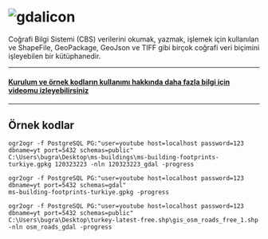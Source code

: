 # ![gdalicon](https://github.com/bugrazen/gdal/assets/95212909/17cc19ab-ba12-4596-a9c0-abb72cfbea63)

Coğrafi Bilgi Sistemi (CBS) verilerini okumak, yazmak, işlemek için kullanılan ve ShapeFile, GeoPackage, GeoJson ve TIFF gibi birçok coğrafi veri biçimini işleyebilen bir kütüphanedir.


-----


#### [Kurulum ve örnek kodların kullanımı hakkında daha fazla bilgi için videomu izleyebilirsiniz](https://www.youtube.com/watch?v=dF_2r2awycQ)

-----

## Örnek kodlar

```
ogr2ogr -f PostgreSQL PG:"user=youtube host=localhost password=123 dbname=yt port=5432 schemas=public"
C:\Users\bugra\Desktop\ms-buildings\ms-building-footprints-turkiye.gpkg 120323223 -nln 120323223_gdal -progress
```
```
ogr2ogr -f PostgreSQL PG:"user=youtube host=localhost password=123 dbname=yt port=5432 schemas=gdal"
ms-building-footprints-turkiye.gpkg -progress
```
```
ogr2ogr -f PostgreSQL PG:"user=youtube host=localhost password=123 dbname=yt port=5432 schemas=public"
C:\Users\bugra\Desktop\turkey-latest-free.shp\gis_osm_roads_free_1.shp -nln osm_roads_gdal -progress
```
